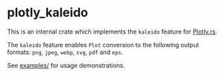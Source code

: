 # plotly_kaleido

This is an internal crate which implements the `kaleido` feature for [Plotly.rs](https://github.com/igiagkiozis/plotly).
 
The `kaleido` feature enables `Plot` conversion to the following output formats: `png`, `jpeg`, `webp`, `svg`, `pdf` and `eps`. 

See [examples/](https://github.com/igiagkiozis/plotly/tree/master/plotly/examples) for usage demonstrations.